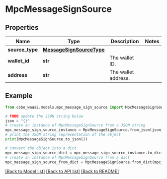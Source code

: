 # MpcMessageSignSource


## Properties

Name | Type | Description | Notes
------------ | ------------- | ------------- | -------------
**source_type** | [**MessageSignSourceType**](MessageSignSourceType.md) |  | 
**wallet_id** | **str** | The wallet ID. | 
**address** | **str** | The wallet address. | 

## Example

```python
from cobo_waas2.models.mpc_message_sign_source import MpcMessageSignSource

# TODO update the JSON string below
json = "{}"
# create an instance of MpcMessageSignSource from a JSON string
mpc_message_sign_source_instance = MpcMessageSignSource.from_json(json)
# print the JSON string representation of the object
print(MpcMessageSignSource.to_json())

# convert the object into a dict
mpc_message_sign_source_dict = mpc_message_sign_source_instance.to_dict()
# create an instance of MpcMessageSignSource from a dict
mpc_message_sign_source_from_dict = MpcMessageSignSource.from_dict(mpc_message_sign_source_dict)
```
[[Back to Model list]](../README.md#documentation-for-models) [[Back to API list]](../README.md#documentation-for-api-endpoints) [[Back to README]](../README.md)


